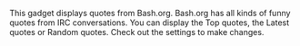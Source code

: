 This gadget displays quotes from Bash.org. Bash.org has all kinds of funny quotes from IRC conversations. You can display the Top quotes, the Latest quotes or Random quotes. Check out the settings to make changes.